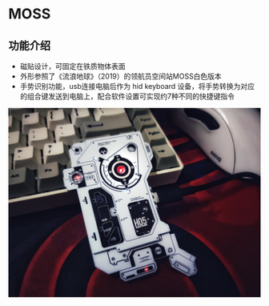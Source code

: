# MOSS

## 功能介绍

* 磁贴设计，可固定在铁质物体表面
* 外形参照了《流浪地球》（2019）的领航员空间站MOSS白色版本
* 手势识别功能，usb连接电脑后作为 hid keyboard 设备，将手势转换为对应的组合键发送到电脑上，配合软件设置可实现约7种不同的快捷键指令

![实物图](./document/实物图.jpg)